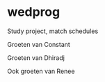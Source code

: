 # wedprog
Study project, match schedules

Groeten van Constant

Groeten van Dhiradj

Ook groeten van Renee
